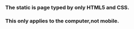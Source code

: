 ### The static is page typed by only HTML5 and CSS.
### This only applies to the computer,not mobile.

